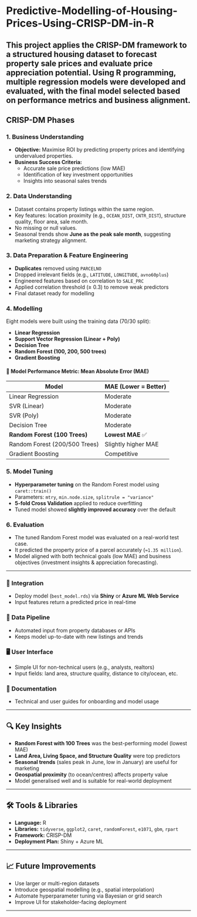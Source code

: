 # Predictive-Modelling-of-Housing-Prices-Using-CRISP-DM-in-R
This project applies the CRISP-DM framework to a structured housing dataset to forecast **property sale prices** and evaluate price appreciation potential. Using R programming, multiple regression models were developed and evaluated, with the final model selected based on performance metrics and business alignment.
---

## CRISP-DM Phases
### 1. Business Understanding
- **Objective:** Maximise ROI by predicting property prices and identifying undervalued properties.
- **Business Success Criteria:**
  - Accurate sale price predictions (low MAE)
  - Identification of key investment opportunities
  - Insights into seasonal sales trends

### 2. Data Understanding
- Dataset contains property listings within the same region.
- Key features: location proximity (e.g., `OCEAN_DIST`, `CNTR_DIST`), structure quality, floor area, sale month.
- No missing or null values.
- Seasonal trends show **June as the peak sale month**, suggesting marketing strategy alignment.

### 3. Data Preparation & Feature Engineering
- **Duplicates** removed using `PARCELNO`
- Dropped irrelevant fields (e.g., `LATITUDE`, `LONGITUDE`, `avno60plus`)
- Engineered features based on correlation to `SALE_PRC`
- Applied correlation threshold (≥ 0.3) to remove weak predictors
- Final dataset ready for modelling

### 4. Modelling
Eight models were built using the training data (70/30 split):
- **Linear Regression**
- **Support Vector Regression (Linear + Poly)**
- **Decision Tree**
- **Random Forest (100, 200, 500 trees)**
- **Gradient Boosting**

#### 🎯 Model Performance Metric: Mean Absolute Error (MAE)

| Model               | MAE (Lower = Better) |
|---------------------|----------------------|
| Linear Regression   | Moderate             |
| SVR (Linear)        | Moderate             |
| SVR (Poly)          | Moderate             |
| Decision Tree       | Moderate             |
| **Random Forest (100 Trees)** | **Lowest MAE** ✅ |
| Random Forest (200/500 Trees) | Slightly higher MAE |
| Gradient Boosting   | Competitive          |

### 5. Model Tuning
- **Hyperparameter tuning** on the Random Forest model using `caret::train()`
- Parameters: `mtry`, `min.node.size`, `splitrule = "variance"`
- **5-fold Cross Validation** applied to reduce overfitting
- Tuned model showed **slightly improved accuracy** over the default

### 6. Evaluation
- The tuned Random Forest model was evaluated on a real-world test case.
- It predicted the property price of a parcel accurately (`≈1.35 million`).
- Model aligned with both technical goals (low MAE) and business objectives (investment insights & appreciation forecasting).

---


### 🧩 Integration
- Deploy model (`best_model.rds`) via **Shiny** or **Azure ML Web Service**
- Input features return a predicted price in real-time

### 🔄 Data Pipeline
- Automated input from property databases or APIs
- Keeps model up-to-date with new listings and trends

### 🖥️ User Interface
- Simple UI for non-technical users (e.g., analysts, realtors)
- Input fields: land area, structure quality, distance to city/ocean, etc.

### 📄 Documentation
- Technical and user guides for onboarding and model usage

---

## 🔍 Key Insights

- **Random Forest with 100 Trees** was the best-performing model (lowest MAE)
- **Land Area, Living Space, and Structure Quality** were top predictors
- **Seasonal trends** (sales peak in June, low in January) are useful for marketing
- **Geospatial proximity** (to ocean/centres) affects property value
- Model generalised well and is suitable for real-world deployment

---

## 🛠️ Tools & Libraries

- **Language:** R
- **Libraries:** `tidyverse`, `ggplot2`, `caret`, `randomForest`, `e1071`, `gbm`, `rpart`
- **Framework:** CRISP-DM
- **Deployment Plan:** Shiny + Azure ML
---

## 📈 Future Improvements

- Use larger or multi-region datasets
- Introduce geospatial modelling (e.g., spatial interpolation)
- Automate hyperparameter tuning via Bayesian or grid search
- Improve UI for stakeholder-facing deployment

---
